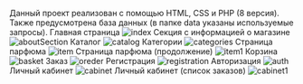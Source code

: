 Данный проект реализован с помощью HTML, CSS и PHP (8 версия). Также предусмотрена база данных (в папке data указаны используемые запросы).
Главная страница
![index](https://github.com/artoncee/Onlin-Parfume-Store/assets/109976577/4ecea982-2a1c-41a6-acae-17b123039a14)
Секция с информацией о магазине
![aboutSection](https://github.com/artoncee/Onlin-Parfume-Store/assets/109976577/45ce269e-8605-4fbc-8a26-e0b112eadf1d)
Каталог
![catalog](https://github.com/artoncee/Onlin-Parfume-Store/assets/109976577/e9c6a6a4-5d21-41ac-a348-f5d81b8e15b1)
Категории
![categories](https://github.com/artoncee/Onlin-Parfume-Store/assets/109976577/f609a726-c92f-4459-996d-488ce1747a50)
Страница парфюма
![item](https://github.com/artoncee/Onlin-Parfume-Store/assets/109976577/a8aaf56d-8aed-47ba-a031-5c5ac8054ebf)
Страница парфюма (продолжение)
![item1](https://github.com/artoncee/Onlin-Parfume-Store/assets/109976577/3dc576d2-e639-4469-9d67-90b6d1784ad2)
Корзина
![basket](https://github.com/artoncee/Onlin-Parfume-Store/assets/109976577/af4d8aa8-d79e-4dd5-8107-64262d7aec31)
Заказ
![oreder](https://github.com/artoncee/Onlin-Parfume-Store/assets/109976577/67831ffc-f5ee-4540-9f6e-c063d58d8d17)
Регистрация
![registration](https://github.com/artoncee/Onlin-Parfume-Store/assets/109976577/6139fe24-33fa-4099-8f22-e40c14e932f8)
Авторизация
![auth](https://github.com/artoncee/Onlin-Parfume-Store/assets/109976577/d78eef34-368d-4d10-a6e4-e5fe5a5aaa6a)
Личный кабинет
![cabinet](https://github.com/artoncee/Onlin-Parfume-Store/assets/109976577/adc5d4ca-fcf1-4231-9fdb-015689693da1)
Личный кабинет (список заказов)
![cabinet1](https://github.com/artoncee/Onlin-Parfume-Store/assets/109976577/3b367303-d070-4dc0-b492-9d28c821847d)
